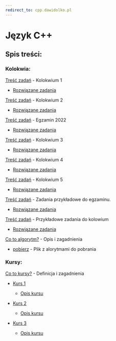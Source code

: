 ```yaml
---
redirect_to: cpp.dawidolko.pl
---
```


# Język C++

## Spis treści:

### Kolokwia: 
[Treść zadań](KOLOKWIUM/exam1/README.md) - Kolokwium 1
 - [Rozwiązane zadania](https://github.com/dawidolko/Programming-Cpp/tree/main/KOLOKWIUM/exam1)

[Treść zadań](KOLOKWIUM/exam2/README.md) - Kolokwium 2
 - [Rozwiązane zadania](https://github.com/dawidolko/Programming-Cpp/tree/main/KOLOKWIUM/exam2)

[Treść zadań](KOLOKWIUM/exam3/README.md) - Egzamin 2022
 - [Rozwiązane zadania](https://github.com/dawidolko/Programming-Cpp/tree/main/KOLOKWIUM/exam3)

[Treść zadań](KOLOKWIUM/exam4/README.md) - Kolokwium 3
 - [Rozwiązane zadania](https://github.com/dawidolko/Programming-Cpp/tree/main/KOLOKWIUM/exam4)

[Treść zadań](KOLOKWIUM/exam5/README.md) - Kolokwium 4
 - [Rozwiązane zadania](https://github.com/dawidolko/Programming-Cpp/tree/main/KOLOKWIUM/exam5)

[Treść zadań](KOLOKWIUM/exam6/README.md) - Kolokwium 5
 - [Rozwiązane zadania](https://github.com/dawidolko/Programming-Cpp/tree/main/KOLOKWIUM/exam6)

[Treść zadań](KOLOKWIUM/exam7/README.md) - Zadania przykładowe do egzaminu.
 - [Rozwiązane zadania](https://github.com/dawidolko/Programming-Cpp/tree/main/KOLOKWIUM/exam7)

[Treść zadań](KOLOKWIUM/example/README.md) - Przykładowe zadania do kolowium
 - [Rozwiązane zadania](https://github.com/dawidolko/Programming-Cpp/tree/main/KOLOKWIUM/example)

[Co to algorytm?](KOLOKWIUM/algorytmy/README.md) - Opis i zagadnienia
 - [pobierz](KOLOKWIUM/algorytmy/AlgorytmyBlokowe.docx) - Plik z alorytmami do pobrania

### Kursy:

[Co to kursy?](Courses/README.md) - Definicja i zagadnienia
- [Kurs 1](https://github.com/dawidolko/Programming-C/tree/main/Courses/Course1)
  - [Opis kursu](Courses/Course1/README.md)
  
- [Kurs 2](https://github.com/dawidolko/Programming-C/tree/main/Courses/Course2)
  - [Opis kursu](Courses/Course2/README.md)
  
- [Kurs 3](https://github.com/dawidolko/Programming-C/tree/main/Courses/Course3)
  - [Opis kursu](Courses/Course3/README.md)

